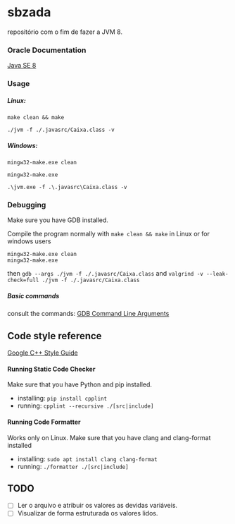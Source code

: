 # sbzada

repositório com o fim de fazer a JVM 8.

### Oracle Documentation

[Java SE 8](https://docs.oracle.com/javase/specs/jvms/se8/html/index.html)

### Usage

##### Linux:
`make clean && make`

`./jvm -f ./.javasrc/Caixa.class -v`

##### Windows:
`mingw32-make.exe clean`

`mingw32-make.exe`

`.\jvm.exe -f .\.javasrc\Caixa.class -v`

### Debugging

Make sure you have GDB installed.

Compile the program normally with `make clean && make` in Linux or for windows users
```
mingw32-make.exe clean
mingw32-make.exe
```
then `gdb --args ./jvm -f ./.javasrc/Caixa.class` and `valgrind -v --leak-check=full ./jvm -f ./.javasrc/Caixa.class`

##### Basic commands
consult the commands: [GDB Command Line Arguments](http://www.yolinux.com/TUTORIALS/GDB-Commands.html)
 
## Code style reference
[Google C++ Style Guide](https://google.github.io/styleguide/cppguide.html)

#### Running Static Code Checker
Make sure that you have Python and pip installed.

- installing: `pip install cpplint`
- running: `cpplint --recursive ./[src|include]`

#### Running Code Formatter
Works only on Linux.
Make sure that you have clang and clang-format installed

- installing: `sudo apt install clang clang-format`
- running: `./formatter ./[src|include]`

## TODO
 - [ ] Ler o arquivo e atribuir os valores as devidas variáveis.  
 - [ ] Visualizar de forma estruturada os valores lidos.